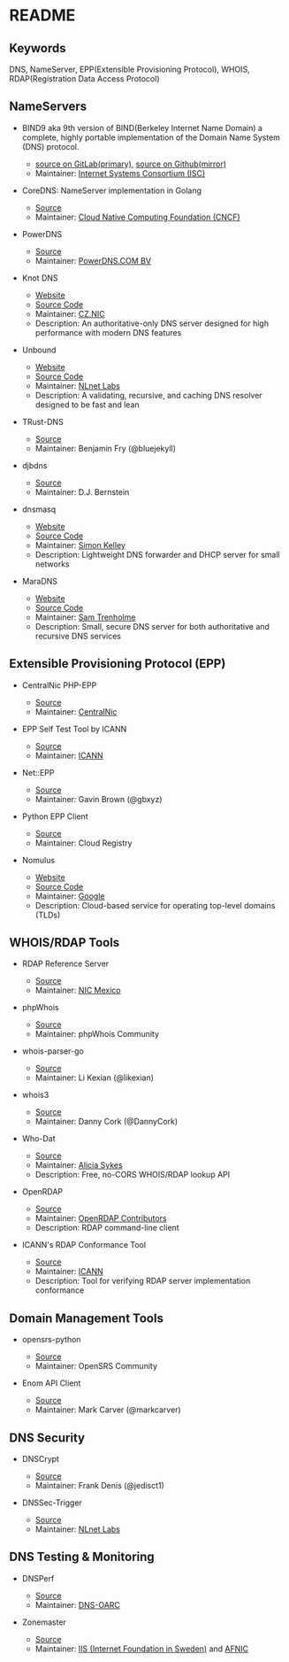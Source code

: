 # README

## Keywords
DNS, NameServer, EPP(Extensible Provisioning Protocol), WHOIS, RDAP(Registration Data Access Protocol)

## NameServers
- BIND9 aka 9th version of BIND(Berkeley Internet Name Domain) a complete, highly portable implementation of the Domain Name System (DNS) protocol.
  - [source on GitLab(primary)](https://gitlab.isc.org/isc-projects/bind9), [source on Github(mirror)](https://github.com/isc-projects/bind9)
  - Maintainer: [Internet Systems Consortium (ISC)](https://www.isc.org/)

- CoreDNS: NameServer implementation in Golang
  - [Source](https://github.com/coredns/coredns)
  - Maintainer: [Cloud Native Computing Foundation (CNCF)](https://www.cncf.io/)

- PowerDNS
  - [Source](https://github.com/PowerDNS/pdns)
  - Maintainer: [PowerDNS.COM BV](https://www.powerdns.com/)

- Knot DNS
  - [Website](https://www.knot-dns.cz)
  - [Source Code](https://gitlab.nic.cz/knot/knot-dns)
  - Maintainer: [CZ.NIC](https://gitlab.nic.cz/knot/knot-dns)
  - Description: An authoritative-only DNS server designed for high performance with modern DNS features

- Unbound
  - [Website](https://www.nlnetlabs.nl/projects/unbound/about/)
  - [Source Code](https://github.com/NLnetLabs/unbound)
  - Maintainer: [NLnet Labs](https://github.com/NLnetLabs)
  - Description: A validating, recursive, and caching DNS resolver designed to be fast and lean

- TRust-DNS
  - [Source](https://github.com/bluejekyll/trust-dns)
  - Maintainer: Benjamin Fry (@bluejekyll)

- djbdns
  - [Source](https://cr.yp.to/djbdns.html)
  - Maintainer: D.J. Bernstein

- dnsmasq
  - [Website](http://www.thekelleys.org.uk/dnsmasq/doc.html)
  - [Source Code](http://thekelleys.org.uk/git/dnsmasq.git)
  - Maintainer: [Simon Kelley](http://thekelleys.org.uk/)
  - Description: Lightweight DNS forwarder and DHCP server for small networks

- MaraDNS
  - [Website](https://maradns.samiam.org)
  - [Source Code](https://github.com/samboy/MaraDNS)
  - Maintainer: [Sam Trenholme](https://github.com/samboy)
  - Description: Small, secure DNS server for both authoritative and recursive DNS services

## Extensible Provisioning Protocol (EPP)
- CentralNic PHP-EPP
  - [Source](https://github.com/centralnic/php-epp)
  - Maintainer: [CentralNic](https://www.centralnic.com/)

- EPP Self Test Tool by ICANN
  - [Source](https://github.com/icann/rst-epp-selftest-tool)
  - Maintainer: [ICANN](https://www.icann.org/)

- Net::EPP
  - [Source](https://github.com/gbxyz/perl-net-epp)
  - Maintainer: Gavin Brown (@gbxyz)

- Python EPP Client
  - [Source](https://github.com/cloudregistry/python-epp-client)
  - Maintainer: Cloud Registry

- Nomulus
  - [Website](https://nomulus.dev)
  - [Source Code](https://github.com/google/nomulus)
  - Maintainer: [Google](https://github.com/google)
  - Description: Cloud-based service for operating top-level domains (TLDs)

## WHOIS/RDAP Tools
- RDAP Reference Server
  - [Source](https://github.com/NICMx/rdap-server)
  - Maintainer: [NIC Mexico](https://www.nicmexico.mx/)

- phpWhois
  - [Source](https://github.com/phpWhois/phpWhois)
  - Maintainer: phpWhois Community

- whois-parser-go
  - [Source](https://github.com/likexian/whois-parser)
  - Maintainer: Li Kexian (@likexian)

- whois3
  - [Source](https://github.com/DannyCork/python-whois)
  - Maintainer: Danny Cork (@DannyCork)

- Who-Dat
  - [Source](https://github.com/Lissy93/who-dat)
  - Maintainer: [Alicia Sykes](https://github.com/Lissy93)
  - Description: Free, no-CORS WHOIS/RDAP lookup API

- OpenRDAP
  - [Source](https://github.com/openrdap/openrdap)
  - Maintainer: [OpenRDAP Contributors](https://github.com/openrdap)
  - Description: RDAP command-line client

- ICANN's RDAP Conformance Tool
  - [Source](https://github.com/icann/rdap-conformance-tool)
  - Maintainer: [ICANN](https://github.com/icann)
  - Description: Tool for verifying RDAP server implementation conformance

## Domain Management Tools
- opensrs-python
  - [Source](https://github.com/opensrs-py/opensrs)
  - Maintainer: OpenSRS Community

- Enom API Client
  - [Source](https://github.com/markcarver/enom-api)
  - Maintainer: Mark Carver (@markcarver)

## DNS Security
- DNSCrypt
  - [Source](https://github.com/DNSCrypt/dnscrypt-proxy)
  - Maintainer: Frank Denis (@jedisct1)

- DNSSec-Trigger
  - [Source](https://github.com/NLnetLabs/dnssec-trigger)
  - Maintainer: [NLnet Labs](https://nlnetlabs.nl/)

## DNS Testing & Monitoring
- DNSPerf
  - [Source](https://github.com/DNS-OARC/dnsperf)
  - Maintainer: [DNS-OARC](https://www.dns-oarc.net/)

- Zonemaster
  - [Source](https://github.com/zonemaster/zonemaster)
  - Maintainer: [IIS (Internet Foundation in Sweden)](https://internetstiftelsen.se/) and [AFNIC](https://www.afnic.fr/)
